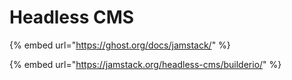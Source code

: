 # Headless CMS

{% embed url="https://ghost.org/docs/jamstack/" %}

{% embed url="https://jamstack.org/headless-cms/builderio/" %}



